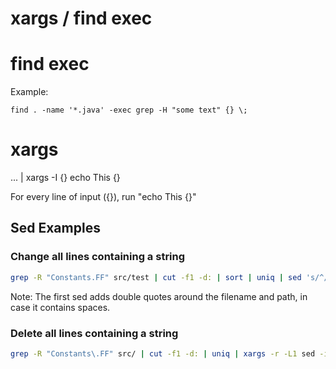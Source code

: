 # xargs / find exec

# find exec
Example:
```
find . -name '*.java' -exec grep -H "some text" {} \;
```

# xargs
... | xargs -I {} echo This {}

For every line of input ({}), run "echo This {}"

## Sed Examples

### Change all lines containing a string
```bash
grep -R "Constants.FF" src/test | cut -f1 -d: | sort | uniq | sed 's/^/"/;s/$/"/' | xargs -r -L1 sed -i -e "s/Constants\.FF/true/g"
```
Note: The first sed adds double quotes around the filename and path, in case it contains spaces.


### Delete all lines containing a string
```bash
grep -R "Constants\.FF" src/ | cut -f1 -d: | uniq | xargs -r -L1 sed -i -e "/assumeTrue(Constants\.FF)/d"
```